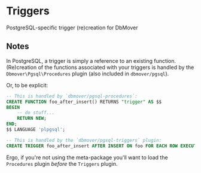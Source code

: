 # Triggers
PostgreSQL-specific trigger (re)creation for DbMover

## Notes
In PostgreSQL, a trigger is simply a reference to an existing function.
(Re)creation of the functions associated with your triggers is handled by the
`Dbmover\Pgsql\Procedures` plugin (also included in `dbmover/pgsql`).

Or, to be explicit:

```sql
-- This is handled by `dbmover/pgsql-procedures`:
CREATE FUNCTION foo_after_insert() RETURNS "trigger" AS $$
BEGIN
    -- do stuff...
    RETURN NEW;
END;
$$ LANGUAGE 'plpgsql';

-- This is handled by the `dbmover/pgsql-triggers` plugin:
CREATE TRIGGER foo_after_insert AFTER INSERT ON foo FOR EACH ROW EXECUTE PROCEDURE foo_after_insert();
```

Ergo, if you're not using the meta-package you'll want to load the `Procedures`
plugin _before_ the `Triggers` plugin.


